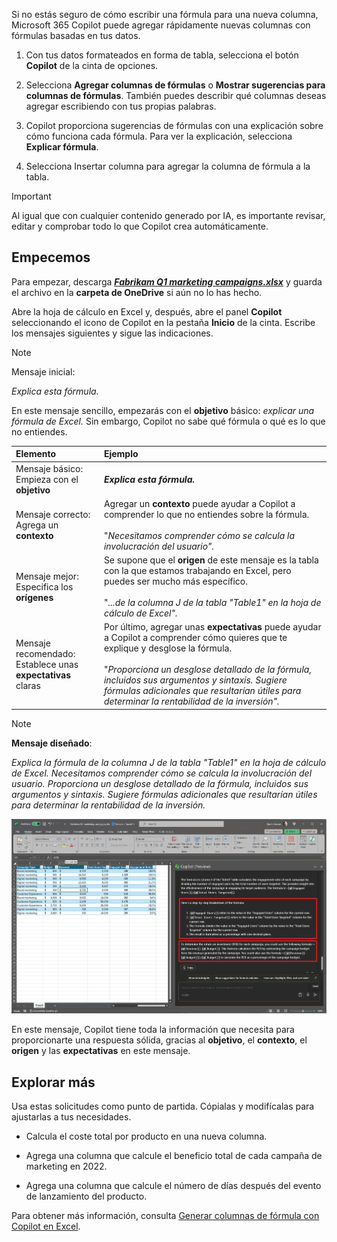 
Si no estás seguro de cómo escribir una fórmula para una nueva columna, Microsoft 365 Copilot puede agregar rápidamente nuevas columnas con fórmulas basadas en tus datos. 

1. Con tus datos formateados en forma de tabla, selecciona el botón **Copilot** de la cinta de opciones.

1. Selecciona **Agregar columnas de fórmulas** o **Mostrar sugerencias para columnas de fórmulas**. También puedes describir qué columnas deseas agregar escribiendo con tus propias palabras.

1. Copilot proporciona sugerencias de fórmulas con una explicación sobre cómo funciona cada fórmula. Para ver la explicación, selecciona **Explicar fórmula**.

1. Selecciona Insertar columna para agregar la columna de fórmula a la tabla.

> [!IMPORTANT]
> Al igual que con cualquier contenido generado por IA, es importante revisar, editar y comprobar todo lo que Copilot crea automáticamente.

## Empecemos

Para empezar, descarga **_[Fabrikam Q1 marketing campaigns.xlsx](https://go.microsoft.com/fwlink/?linkid=2269124)_** y guarda el archivo en la **carpeta de OneDrive** si aún no lo has hecho.

Abre la hoja de cálculo en Excel y, después, abre el panel **Copilot** seleccionando el icono de Copilot en la pestaña **Inicio** de la cinta. Escribe los mensajes siguientes y sigue las indicaciones.

> [!NOTE]
> Mensaje inicial:
>
> _Explica esta fórmula._

En este mensaje sencillo, empezarás con el **objetivo** básico: _explicar una fórmula de Excel._ Sin embargo, Copilot no sabe qué fórmula o qué es lo que no entiendes.

| Elemento | Ejemplo |
| :------ | :------- |
| Mensaje básico: <br>Empieza con el **objetivo** | **_Explica esta fórmula._** |
| Mensaje correcto: <br>Agrega un **contexto** | Agregar un **contexto** puede ayudar a Copilot a comprender lo que no entiendes sobre la fórmula.<br><br>"_Necesitamos comprender cómo se calcula la involucración del usuario"._ |
| Mensaje mejor: <br>Especifica los **orígenes** | Se supone que el **origen** de este mensaje es la tabla con la que estamos trabajando en Excel, pero puedes ser mucho más específico.<br><br>"_...de la columna J de la tabla "Table1" en la hoja de cálculo de Excel"._ |
| Mensaje recomendado: <br>Establece unas **expectativas** claras | Por último, agregar unas **expectativas** puede ayudar a Copilot a comprender cómo quieres que te explique y desglose la fórmula.<br><br>"_Proporciona un desglose detallado de la fórmula, incluidos sus argumentos y sintaxis. Sugiere fórmulas adicionales que resultarían útiles para determinar la rentabilidad de la inversión"._ |

> [!NOTE]
> **Mensaje diseñado**:
>
> _Explica la fórmula de la columna J de la tabla "Table1" en la hoja de cálculo de Excel. Necesitamos comprender cómo se calcula la involucración del usuario. Proporciona un desglose detallado de la fórmula, incluidos sus argumentos y sintaxis. Sugiere fórmulas adicionales que resultarían útiles para determinar la rentabilidad de la inversión._

[![Captura de pantalla de los resultados del mensaje diseñado con Copilot en Excel.](../media/copilot-explain-formula-results-excel.png)](../media/copilot-explain-formula-results-excel.png#lightbox)

En este mensaje, Copilot tiene toda la información que necesita para proporcionarte una respuesta sólida, gracias al **objetivo**, el **contexto**, el **origen** y las **expectativas** en este mensaje.

## Explorar más

Usa estas solicitudes como punto de partida. Cópialas y modifícalas para ajustarlas a tus necesidades. 

- Calcula el coste total por producto en una nueva columna. 

- Agrega una columna que calcule el beneficio total de cada campaña de marketing en 2022. 

- Agrega una columna que calcule el número de días después del evento de lanzamiento del producto. 

Para obtener más información, consulta [Generar columnas de fórmula con Copilot en Excel](https://support.microsoft.com/office/generate-formula-columns-with-copilot-in-excel-d866d926-9791-4e5f-be2a-c6dd9e587a47).